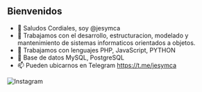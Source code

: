## Bienvenidos

- 👋 Saludos Cordiales, soy @jesymca
- 👀 Trabajamos con el desarrollo, estructuracion, modelado y mantenimiento de sistemas informaticos orientados a objetos.
- 🌱 Trabajamos con lenguajes PHP, JavaScript, PYTHON
- 💞️ Base de datos MySQL, PostgreSQL
- 📫 Pueden ubicarnos en Telegram https://t.me/jesymca


![Instagram](https://www.instagram.com/joher60/)
